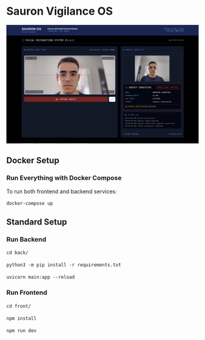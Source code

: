 # Sauron Vigilance OS

![screeshot](assets/screenshot.png)

## Docker Setup

### Run Everything with Docker Compose
To run both frontend and backend services:
```
docker-compose up
```

## Standard Setup

### Run Backend
```
cd back/

python3 -m pip install -r requirements.txt

uvicorn main:app --reload
```

### Run Frontend
```
cd front/

npm install

npm run dev
```
